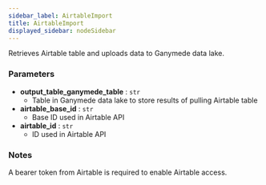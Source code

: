 ```yaml
---
sidebar_label: AirtableImport
title: AirtableImport
displayed_sidebar: nodeSidebar
---
```


Retrieves Airtable table and uploads data to Ganymede data lake.

### Parameters
- **output_table_ganymede_table** : `str`
  - Table in Ganymede data lake to store results of pulling Airtable table
- **airtable_base_id** : `str`
  - Base ID used in Airtable API
- **airtable_id** : `str`
  - ID used in Airtable API

### Notes
A bearer token from Airtable is required to enable Airtable access.